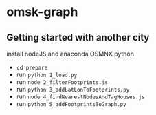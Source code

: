 # omsk-graph

## Getting started with another city

install nodeJS and anaconda OSMNX python

- `cd prepare`
- run `python 1_load.py`
- run `node 2_filterFootprints.js`
- run `python 3_addLatLonToFootprints.py`
- run `node 4_findNearestNodesAndTagHouses.js`
- run `python 5_addFootprintsToGraph.py`
